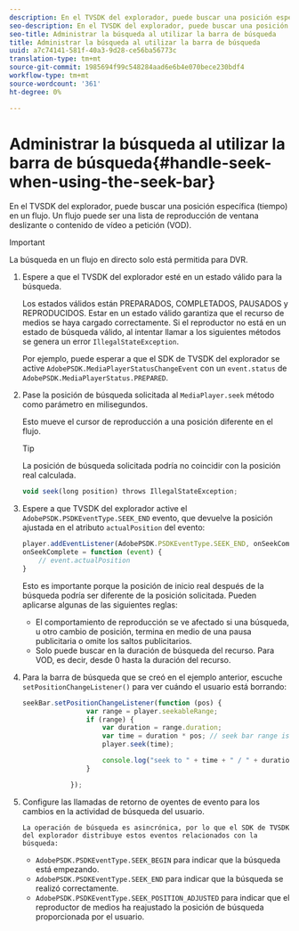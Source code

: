 ```yaml
---
description: En el TVSDK del explorador, puede buscar una posición específica (tiempo) en un flujo. Un flujo puede ser una lista de reproducción de ventana deslizante o contenido de vídeo a petición (VOD).
seo-description: En el TVSDK del explorador, puede buscar una posición específica (tiempo) en un flujo. Un flujo puede ser una lista de reproducción de ventana deslizante o contenido de vídeo a petición (VOD).
seo-title: Administrar la búsqueda al utilizar la barra de búsqueda
title: Administrar la búsqueda al utilizar la barra de búsqueda
uuid: a7c74141-581f-40a3-9d28-ce56ba56773c
translation-type: tm+mt
source-git-commit: 1985694f99c548284aad6e6b4e070bece230bdf4
workflow-type: tm+mt
source-wordcount: '361'
ht-degree: 0%

---
```



# Administrar la búsqueda al utilizar la barra de búsqueda{#handle-seek-when-using-the-seek-bar}

En el TVSDK del explorador, puede buscar una posición específica (tiempo) en un flujo. Un flujo puede ser una lista de reproducción de ventana deslizante o contenido de vídeo a petición (VOD).

>[!IMPORTANT]
>
>La búsqueda en un flujo en directo solo está permitida para DVR.

1. Espere a que el TVSDK del explorador esté en un estado válido para la búsqueda.

   Los estados válidos están PREPARADOS, COMPLETADOS, PAUSADOS y REPRODUCIDOS. Estar en un estado válido garantiza que el recurso de medios se haya cargado correctamente. Si el reproductor no está en un estado de búsqueda válido, al intentar llamar a los siguientes métodos se genera un error `IllegalStateException`.

   Por ejemplo, puede esperar a que el SDK de TVSDK del explorador se active `AdobePSDK.MediaPlayerStatusChangeEvent` con un `event.status` de `AdobePSDK.MediaPlayerStatus.PREPARED`.

1. Pase la posición de búsqueda solicitada al `MediaPlayer.seek` método como parámetro en milisegundos.

   Esto mueve el cursor de reproducción a una posición diferente en el flujo.

   >[!TIP]
   >
   >La posición de búsqueda solicitada podría no coincidir con la posición real calculada.

   ```js
   void seek(long position) throws IllegalStateException;
   ```

1. Espere a que TVSDK del explorador active el `AdobePSDK.PSDKEventType.SEEK_END` evento, que devuelve la posición ajustada en el atributo `actualPosition` del evento:

   ```js
   player.addEventListener(AdobePSDK.PSDKEventType.SEEK_END, onSeekComplete); 
   onSeekComplete = function (event) {
       // event.actualPosition
   }
   ```

   Esto es importante porque la posición de inicio real después de la búsqueda podría ser diferente de la posición solicitada. Pueden aplicarse algunas de las siguientes reglas:

   * El comportamiento de reproducción se ve afectado si una búsqueda, u otro cambio de posición, termina en medio de una pausa publicitaria o omite los saltos publicitarios.
   * Solo puede buscar en la duración de búsqueda del recurso. Para VOD, es decir, desde 0 hasta la duración del recurso.

1. Para la barra de búsqueda que se creó en el ejemplo anterior, escuche `setPositionChangeListener()` para ver cuándo el usuario está borrando:

   ```js
   seekBar.setPositionChangeListener(function (pos) { 
                   var range = player.seekableRange; 
                   if (range) { 
                       var duration = range.duration; 
                       var time = duration * pos; // seek bar range is [0,1] 
                       player.seek(time); 
   
                       console.log("seek to " + time + " / " + duration); 
                   } 
   
               }); 
   ```

1. Configure las llamadas de retorno de oyentes de evento para los cambios en la actividad de búsqueda del usuario.

       La operación de búsqueda es asincrónica, por lo que el SDK de TVSDK del explorador distribuye estos eventos relacionados con la búsqueda:
   
   * `AdobePSDK.PSDKEventType.SEEK_BEGIN` para indicar que la búsqueda está empezando.
   * `AdobePSDK.PSDKEventType.SEEK_END` para indicar que la búsqueda se realizó correctamente.
   * `AdobePSDK.PSDKEventType.SEEK_POSITION_ADJUSTED` para indicar que el reproductor de medios ha reajustado la posición de búsqueda proporcionada por el usuario.

